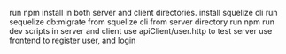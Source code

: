 run npm install in both server and client directories.
install squelize cli
run sequelize db:migrate from squelize cli from server directory
run npm run dev scripts in server and client
use apiClient/user.http to test server
use frontend to register user, and login 
